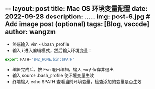 --
layout: post
title: Mac OS 环境变量配置
date: 2022-09-28
description: .....
img: post-6.jpg # Add image post (optional)
tags: [Blog, vscode]
author: wangzm
--

- 终端输入 vim ~/.bash_profile
- 输入 i 进入编辑模式，然后输入环境变量：

```javascript
export PATH="$M2_HOME/bin:$PATH"
```

- 编辑完成后，按 Esc 退出编辑，输入 :wq! 保存并退出
- 输入 source .bash_profile 使环境变量生效
- 终端输入 echo $PATH 查看当前环境变量，检查添加的变量是否生效
